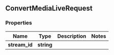 ## ConvertMediaLiveRequest

### Properties
Name | Type | Description | Notes
------------ | ------------- | ------------- | -------------
**stream_id** | **string** |  | 



